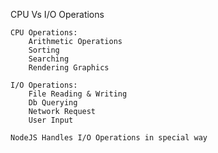 CPU Vs I/O Operations

    CPU Operations:
        Arithmetic Operations
        Sorting
        Searching
        Rendering Graphics

    I/O Operations:
        File Reading & Writing
        Db Querying
        Network Request
        User Input

    NodeJS Handles I/O Operations in special way